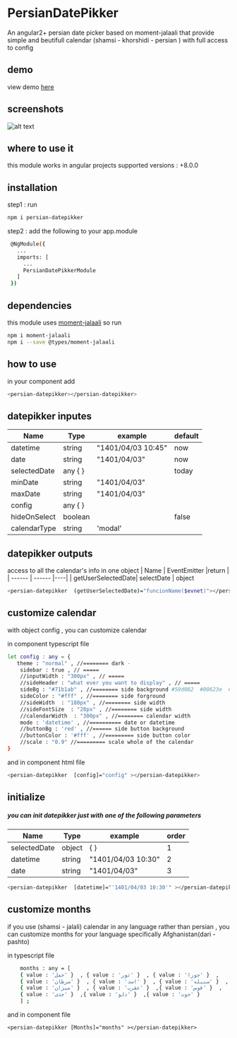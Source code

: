 # PersianDatePikker

An angular2+ persian date picker based on moment-jalaali that provide simple and beutifull calendar (shamsi - khorshidi - persian ) with full access to config

## demo

view demo [here][demolink]

## screenshots

![alt text](https://i.postimg.cc/43n7rq2p/three.png)

## where to use it

this module works in angular projects
supported versions : +8.0.0

## installation

step1 : run

```sh
npm i persian-datepikker
```

step2 :
add the following to your app.module

```sh
 @NgModule({
   ...
   imports: [
     ...
     PersianDatePikkerModule
   ]
 })
```

## dependencies

this module uses [moment-jalaali][jalali] so run

```sh
npm i moment-jalaali
npm i --save @types/moment-jalaali
```

## how to use

in your component add

```sh
<persian-datepikker></persian-datepikker>
```

## datepikker inputes

| Name         | Type    | example            | default |
| ------------ | ------- | ------------------ | ------- |
| datetime     | string  | "1401/04/03 10:45" | now     |
| date         | string  | "1401/04/03"       | now     |
| selectedDate | any { } |                    | today   |
| minDate      | string  | "1401/04/03"       |         |
| maxDate      | string  | "1401/04/03"       |         |
| config       | any { } |                    |         |
| hideOnSelect | boolean |                    | false   |
| calendarType | string  | 'modal'            |         |

## datepikker outputs

access to all the calendar's info in one object
| Name | EventEmitter |return |
| ------ | ------ |----|
| getUserSelectedDate| selectDate | object

```sh
<persian-datepikker  (getUserSelectedDate)="funcionName($evnet)"></persian-datepikker>
```

## customize calendar

with object config , you can customize calendar

in component typescript file

```sh
let config : any = {
   theme : "normal" , //======== dark -
    sidebar : true , // =====
    //inputWidth : "300px" , // =====
    //sideHeader : "what ever you want to display" , // =====
    sideBg : "#71b1ab" , //======== side background #59d082  #00623e  #71b1ab
    sideColor : "#fff" , //======== side forground
    //sideWidth  : "180px" , //======== side width
    //sideFontSize  : "28px" , //======== side width
    //calendarWidth  : "300px" , //======== calendar width
    mode : 'datetime' , //========== date or datetime
    //buttonBg : 'red' , //====== side button background
    //buttonColor : '#fff' , //========= side button color
    //scale : "0.9" //========= scale whole of the calendar
}
```

and in component html file

```sh
<persian-datepikker  [config]="config" ></persian-datepikker>
```

## initialize

##### you can init datepikker just with one of the following parameters

###

| Name         | Type   | example            | order |
| ------------ | ------ | ------------------ | ----- |
| selectedDate | object | { }                | 1     |
| datetime     | string | "1401/04/03 10:30" | 2     |
| date         | string | "1401/04/03"       | 3     |

```sh
<persian-datepikker  [datetime]="'1401/04/03 10:30'" ></persian-datepikker>
```

## customize months

if you use (shamsi - jalali) calendar in any language rather than persian , you can customize months for your language
specifically Afghanistan(dari - pashto)

in typescript file

```sh
    months : any = [
    { value : 'حمل' }  , { value : 'ثور' }  , { value : 'جوزا' }  ,
    { value : 'سرطان' }  , { value : 'اسد' }  , { value : 'سنبله' }  ,
    { value : 'میزان' }  , { value : 'عقرب' }  ,{ value : 'قوس' }  ,
    { value : 'جدی' }  ,{ value : 'دلو' }  ,{ value : 'حوت' }
    ] ;
```

and in component file

```
<persian-datepikker [Months]="months" ></persian-datepikker>
```

[jalali]: https://www.npmjs.com/package/moment-jalaali
[demolink]: https://stackblitz.com/edit/angular-ivy-xitqs1?file=src%2Fapp%2Fapp.module.ts,src%2Fapp%2Fapp.component.html,src%2Fapp%2Fapp.component.ts
